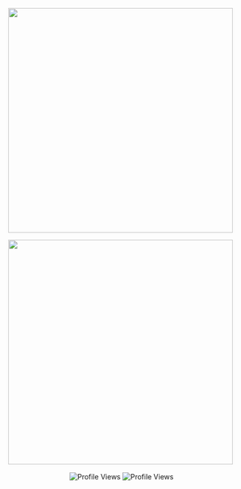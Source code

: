 <p align="center">
  <img width=450px src="https://github-readme-stats.vercel.app/api?username=DarmExplosion&theme=jolly"
       </p>


<p align="center">
  <img width=450px src="https://github-readme-stats.vercel.app/api/top-langs/?username=DarmExplosion&layout=compact&theme=jolly">

</p>

<p align="center"> &nbsp;<img align="center" src="https://komarev.com/ghpvc/?username=DarmExplosion&color=blueviolet&style=flat" alt="Profile Views"/> <img align="center" src="https://camo.githubusercontent.com/abb97269de2982c379cbc128bba93ba724d8822bfbe082737772bd4feb59cb54/68747470733a2f2f63646e2e7261776769742e636f6d2f73696e647265736f726875732f617765736f6d652f643733303566333864323966656437386661383536353265336136336531353464643865383832392f6d656469612f62616467652e737667" alt="Profile Views"/></p>
